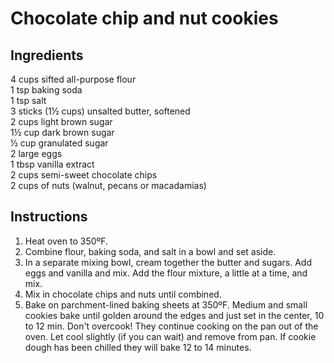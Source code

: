 # Chocolate chip and nut cookies

## Ingredients
4 cups sifted all-purpose flour  
1 tsp baking soda  
1 tsp salt  
3 sticks (1½ cups) unsalted butter, softened  
2 cups light brown sugar  
1½ cup dark brown sugar  
½ cup granulated sugar  
2 large eggs  
1 tbsp vanilla extract  
2 cups semi-sweet chocolate chips  
2 cups of nuts (walnut, pecans or macadamias)  


## Instructions
1. Heat oven to 350ºF. 
1. Combine flour, baking soda, and salt in a bowl and set aside. 
1. In a separate mixing bowl, cream together the butter and sugars. Add eggs and vanilla and mix. Add the flour mixture, a little at a time, and mix. 
1. Mix in chocolate chips and nuts until combined.
1. Bake on parchment-lined baking sheets at 350ºF. Medium and small cookies bake until golden around the edges and just set in the center, 10 to 12 min. Don't overcook! They continue cooking on the pan out of the oven. Let cool slightly (if you can wait) and remove from pan.
If cookie dough has been chilled they will bake 12 to 14 minutes.
